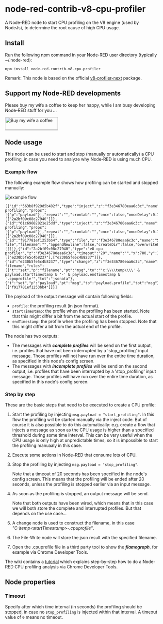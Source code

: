 # node-red-contrib-v8-cpu-profiler
A Node-RED node to start CPU profiling on the V8 engine (used by NodeJs), to determine the root cause of high CPU usage.

## Install
Run the following npm command in your Node-RED user directory (typically ~/.node-red):
```
npm install node-red-contrib-v8-cpu-profiler
```

Remark: This node is based on the official [v8-profiler-next](https://www.npmjs.com/package/v8-profiler-next) package.

## Support my Node-RED developments
Please buy my wife a coffee to keep her happy, while I am busy developing Node-RED stuff for you ...

<a href="https://www.buymeacoffee.com/bartbutenaers" target="_blank"><img src="https://www.buymeacoffee.com/assets/img/custom_images/orange_img.png" alt="Buy my wife a coffee" style="height: 41px !important;width: 174px !important;box-shadow: 0px 3px 2px 0px rgba(190, 190, 190, 0.5) !important;-webkit-box-shadow: 0px 3px 2px 0px rgba(190, 190, 190, 0.5) !important;" ></a>

## Node usage

This node can be used to start and stop (manually or automatically) a CPU profiling, in case you need to analyze why Node-RED is using much CPU. 

### Example flow
The following example flow shows how profiling can be started and stopped manually:

![example flow](https://user-images.githubusercontent.com/14224149/148294120-44d5a3e2-a0e0-4b55-adc8-60f3f9a4b028.png)
```
[{"id":"563b8f929d5b402f","type":"inject","z":"f3e346780eaa6c3c","name":"Start profiling","props":[{"p":"payload"}],"repeat":"","crontab":"","once":false,"onceDelay":0.1,"topic":"","payload":"start_profiling","payloadType":"str","x":570,"y":1820,"wires":[["2a2bf09c08c27940"]]},{"id":"61c69682821e25dd","type":"inject","z":"f3e346780eaa6c3c","name":"Stop profiling","props":[{"p":"payload"}],"repeat":"","crontab":"","once":false,"onceDelay":0.1,"topic":"","payload":"stop_profiling","payloadType":"str","x":570,"y":1880,"wires":[["2a2bf09c08c27940"]]},{"id":"f917781ef1253bb4","type":"file","z":"f3e346780eaa6c3c","name":"Save file","filename":"","appendNewline":false,"createDir":false,"overwriteFile":"true","encoding":"none","x":1200,"y":1820,"wires":[[]]},{"id":"2a2bf09c08c27940","type":"v8-cpu-profiler","z":"f3e346780eaa6c3c","timeout":"20","name":"","x":780,"y":1820,"wires":[["e230b5fe5c4b8237"],["e230b5fe5c4b8237"]]},{"id":"e230b5fe5c4b8237","type":"change","z":"f3e346780eaa6c3c","name":"Construct filename","rules":[{"t":"set","p":"filename","pt":"msg","to":"'c:\\\\temp\\\\' & payload.startTimestamp & '-' & payload.endTimestamp & '.cpuprofile'","tot":"jsonata"},{"t":"set","p":"payload","pt":"msg","to":"payload.profile","tot":"msg"}],"action":"","property":"","from":"","to":"","reg":false,"x":1010,"y":1820,"wires":[["f917781ef1253bb4"]]}]
```
The payload of the output message will contain following fields:
+ `profile`: the profiling result (in json format).
+ `startTimestamp`: the profile when the profiling has been started.  Note that this might differ a bit from the actual start of the profile.
+ `endTimestamp`: the profile when the profiling has been stopped.  Note that this might differ a bit from the actual end of the profile.

The node has two outputs:
+ The messages with ***complete profiles*** will be send on the first output, i.e. profiles that have not been interrupted by a 'stop_profiling' input message.  Those profiles will not have run over the entire time duration, as specified in this node's config screen.
+ The messages with ***incomplete profiles*** will be send on the second output, i.e. profiles that have been interrupted by a 'stop_profiling' input message.  Those profiles will have run over the entire time duration, as specified in this node's config screen.

### Step by step
These are the basic steps that need to be executed to create a CPU profile:

1. Start the profiling by injecting `msg.payload = "start_profiling"`.  In this flow the profiling will be started manually via the inject code.  But of course it is also possible to do this automatically: e.g. create a flow that injects a message as soon as the CPU usage is higher than a specified threshold during some time interval.  This can be very useful when the CPU usage is only high at unpredictable times, so it is impossible to start the profiling manuaaly in this case.

2. Execute some actions in Node-RED that consume lots of CPU.

3. Stop the profiling by injecting `msg.payload = "stop_profiling"`.

   Note that a timeout of 20 seconds has been specified in the node's config screen.  This means that the profiling will be ended after 20 seconds, unless the profiling is stopped earlier via an input message.

4. As soon as the profiling is stopped, an output message will be send.

   Note that both outputs have been wired, which means that in this case we will both store the complete and interrupted profiles.  But that depends on the use case...

5. A change node is used to construct the filename, in this case *"C:\temp\<startTimestamp>-<endTimestamp>.cpuprofile"*.  

6. The File-Write node will store the json result with the specified filename.

7. Open the .cpuprofile file in a third party tool to show the ***flamegraph***, for example via Chrome Developer Tools.

The wiki contains a [tutorial](https://github.com/bartbutenaers/node-red-contrib-v8-cpu-profiler/wiki/Do-a-Node-RED-CPU-profiling-analysis-via-Chrome-Developer-Tools) which explains step-by-step how to do a Node-RED CPU profiling analysis via Chrome Developer Tools.

## Node properties

### Timeout

Specify after which time interval (in seconds) the profiling should be stopped, in case no `stop_profiling` is injected within that interval. A timeout value of `0` means no timeout.</p>
